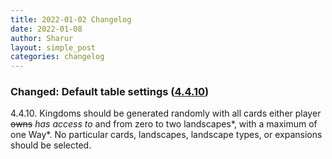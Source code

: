 ```yaml
---
title: 2022-01-02 Changelog
date: 2022-01-08
author: Sharur
layout: simple_post
categories: changelog
---
```

### Changed: Default table settings ([4.4.10](/rules#4.4.10))

<a name="4.4.10"></a>4.4.10. Kingdoms should be generated randomly with all cards either player ~~owns~~ *has access to* and from zero to two landscapes*, with a maximum of one Way*. No particular cards, landscapes, landscape types, or expansions should be selected.